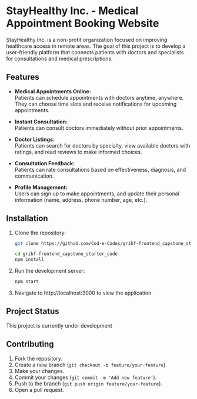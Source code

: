 # StayHealthy Inc. - Medical Appointment Booking Website

StayHealthy Inc. is a non-profit organization focused on improving healthcare access in remote areas. The goal of this project is to develop a user-friendly platform that connects patients with doctors and specialists for consultations and medical prescriptions.

## Features

- **Medical Appointments Online:**  
  Patients can schedule appointments with doctors anytime, anywhere. They can choose time slots and receive notifications for upcoming appointments.

- **Instant Consultation:**  
  Patients can consult doctors immediately without prior appointments. 

- **Doctor Listings:**  
  Patients can search for doctors by specialty, view available doctors with ratings, and read reviews to make informed choices.

- **Consultation Feedback:**  
  Patients can rate consultations based on effectiveness, diagnosis, and communication.

- **Profile Management:**  
  Users can sign up to make appointments, and update their personal information (name, address, phone number, age, etc.).

## Installation
1. Clone the repository:
   ```bash
   git clone https://github.com/Cod-e-Codes/grihf-frontend_capstone_starter_code
   ```

   ```bash
   cd grihf-frontend_capstone_starter_code
   npm install
   ```

3. Run the development server:
   ```bash
   npm start
   ```

4. Navigate to http://localhost:3000 to view the application.

## Project Status

This project is currently under development

## Contributing

1. Fork the repository.
2. Create a new branch (`git checkout -b feature/your-feature`).
3. Make your changes.
4. Commit your changes (`git commit -m 'Add new feature'`).
5. Push to the branch (`git push origin feature/your-feature`).
6. Open a pull request.